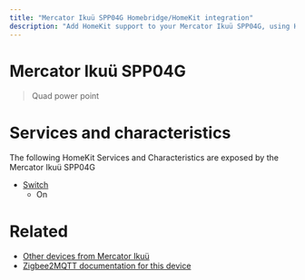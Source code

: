```yaml
---
title: "Mercator Ikuü SPP04G Homebridge/HomeKit integration"
description: "Add HomeKit support to your Mercator Ikuü SPP04G, using Homebridge, Zigbee2MQTT and homebridge-z2m."
---
```

<!---
This file has been GENERATED using src/docgen/docgen.ts
DO NOT EDIT THIS FILE MANUALLY!
-->
# Mercator Ikuü SPP04G
> Quad power point


# Services and characteristics
The following HomeKit Services and Characteristics are exposed by
the Mercator Ikuü SPP04G

* [Switch](../../switch.md)
  * On


# Related
* [Other devices from Mercator Ikuü](../index.md#mercator_ikuu)
* [Zigbee2MQTT documentation for this device](https://www.zigbee2mqtt.io/devices/SPP04G.html)